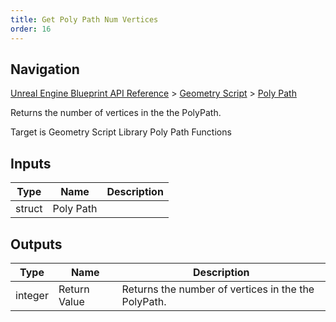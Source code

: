 ```yaml
---
title: Get Poly Path Num Vertices
order: 16
---
```

## Navigation

[Unreal Engine Blueprint API Reference](https://dev.epicgames.com/documentation/en-us/unreal-engine/BlueprintAPI) > [Geometry Script](https://dev.epicgames.com/documentation/en-us/unreal-engine/BlueprintAPI/GeometryScript) > [Poly Path](https://dev.epicgames.com/documentation/en-us/unreal-engine/BlueprintAPI/GeometryScript/PolyPath)

Returns the number of vertices in the the PolyPath.

Target is Geometry Script Library Poly Path Functions

## Inputs

| Type | Name | Description |
| --- | --- | --- |
| struct | Poly Path |  |

## Outputs

| Type | Name | Description |
| --- | --- | --- |
| integer | Return Value | Returns the number of vertices in the the PolyPath. |
